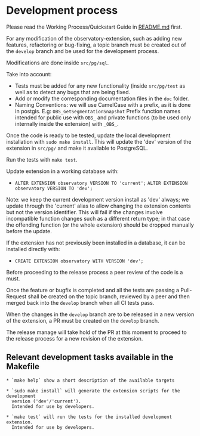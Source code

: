 # Development process

Please read the Working Process/Quickstart Guide in [README.md](README.md) first.

For any modification of the observatory-extension, such as adding new features,
refactoring or bug-fixing, a topic branch must be created out of the `develop`
branch and be used for the development process.

Modifications are done inside `src/pg/sql`.

Take into account:

*  Tests must be added for any new functionality
   (inside `src/pg/test` as well as to
   detect any bugs that are being fixed.
*  Add or modify the corresponding documentation files in the `doc` folder.
*  Naming Conventions: we will use CamelCase with a prefix, as it is done in postgis. E.g: `OBS_GetSegmentationSnapshot`
   Prefix function names intended for public use with `OBS_`
   and private functions (to be used only internally inside
   the extension)  with `_OBS_`.

Once the code is ready to be tested, update the local development installation
with `sudo make install`.
This will update the 'dev' version of the extension in `src/pg/` and
make it available to PostgreSQL.

Run the tests with `make test`.

Update extension in a working database with:

* `ALTER EXTENSION observatory VERSION TO 'current';`
  `ALTER EXTENSION observatory VERSION TO 'dev';`

Note: we keep the current development version install as 'dev' always;
we update through the 'current' alias to allow changing the extension
contents but not the version identifier. This will fail if the
changes involve incompatible function changes such as a different
return type; in that case the offending function (or the whole extension)
should be dropped manually before the update.

If the extension has not previously been installed in a database,
it can be installed directly with:

* `CREATE EXTENSION observatory WITH VERSION 'dev';`

Before proceeding to the release process a peer review of the code is
a must.

Once the feature or bugfix is completed and all the tests are passing
a Pull-Request shall be created on the topic branch, reviewed by a peer
and then merged back into the `develop` branch when all CI tests pass.

When the changes in the `develop` branch are to be released in a new
version of the extension, a PR must be created on the `develop` branch.

The release manage will take hold of the PR at this moment to proceed
to the release process for a new revision of the extension.

## Relevant development tasks available in the Makefile

```
* `make help` show a short description of the available targets

* `sudo make install` will generate the extension scripts for the development
  version ('dev'/'current').
  Intended for use by developers.

* `make test` will run the tests for the installed development extension.
  Intended for use by developers.
```
